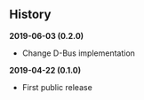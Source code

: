 History
-------

**2019-06-03 (0.2.0)**
 - Change D-Bus implementation

**2019-04-22 (0.1.0)**
 - First public release
